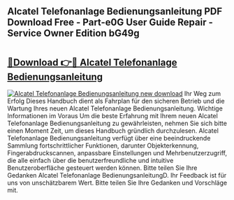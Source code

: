 ## Alcatel Telefonanlage Bedienungsanleitung PDF Download Free - Part-e0G User Guide Repair - Service Owner Edition bG49g

# <h2><a href="http://df5w817.blite.top/?on=Alcatel+Telefonanlage+Bedienungsanleitung">🔗Download 👉🔴 Alcatel Telefonanlage Bedienungsanleitung</a></h2>

[![Alcatel Telefonanlage Bedienungsanleitung new download](https://i.imgur.com/lujVjoI.png)](http://df5w817.blite.top/?on=Alcatel+Telefonanlage+Bedienungsanleitung)
Ihr Weg zum Erfolg Dieses Handbuch dient als Fahrplan für den sicheren Betrieb und die Wartung Ihres neuen Alcatel Telefonanlage Bedienungsanleitung. Wichtige Informationen im Voraus Um die beste Erfahrung mit Ihrem neuen Alcatel Telefonanlage Bedienungsanleitung zu gewährleisten, nehmen Sie sich bitte einen Moment Zeit, um dieses Handbuch gründlich durchzulesen. Alcatel Telefonanlage Bedienungsanleitung verfügt über eine beeindruckende Sammlung fortschrittlicher Funktionen, darunter Objekterkennung, Fingerabdruckscannen, anpassbare Einstellungen und Mehrbenutzerzugriff, die alle einfach über die benutzerfreundliche und intuitive Benutzeroberfläche gesteuert werden können. Bitte teilen Sie Ihre Gedanken Alcatel Telefonanlage BedienungsanleitungD. Ihr Feedback ist für uns von unschätzbarem Wert. Bitte teilen Sie Ihre Gedanken und Vorschläge mit.
